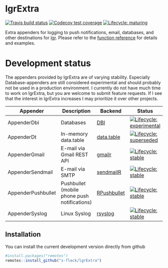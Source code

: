 
<!-- README.md is generated from README.Rmd. Please edit that file -->

# lgrExtra

<!-- badges: start -->

[![Travis build
status](https://travis-ci.com/s-fleck/lgrExtra.svg?branch=master)](https://travis-ci.com/s-fleck/lgrExtra)
[![Codecov test
coverage](https://codecov.io/gh/s-fleck/lgrExtra/branch/master/graph/badge.svg)](https://codecov.io/gh/s-fleck/lgrExtra?branch=master)
[![Lifecycle:
maturing](https://img.shields.io/badge/lifecycle-maturing-blue.svg)](https://www.tidyverse.org/lifecycle/#maturing)
<!-- badges: end -->

Extra appenders for logging to push notifications, email, databases, and
other destinations for [lgr](https://github.com/s-fleck/lgr). Please
refer to the [function
reference](https://s-fleck.github.io/lgrExtra/reference/index.html) for
details and examples.

# Development status

The appenders provided by lgrExtra are of varying stability. Especially
Database-appenders are still considered experimental and should probably
not be used in a production environment. I currently do not have much
time to work on lgrExtra, but you are welcome to submit feature
requests. If I see that the interest in lgrExtra increases I may
prioritize it over other projects.

| Appender           | Description                                  | Backend                                                       | Status                                                                                                                                          |
|--------------------|----------------------------------------------|---------------------------------------------------------------|-------------------------------------------------------------------------------------------------------------------------------------------------|
| AppenderDbi        | Databases                                    | [DBI](https://cran.r-project.org/package=DBI)                 | [![Lifecycle: experimental](https://img.shields.io/badge/lifecycle-experimental-orange.svg)](https://www.tidyverse.org/lifecycle/#experimental) |
| AppenderDt         | In-memory data.table                         | [data.table](https://github.com/Rdatatable/data.table)        | [![Lifecycle: superseded](https://img.shields.io/badge/lifecycle-superseded-blue.svg)](https://www.tidyverse.org/lifecycle/#superseded)         |
| AppenderGmail      | E-mail via Gmail REST API                    | [gmailr](https://cran.r-project.org/package=gmailr)           | [![Lifecycle: stable](https://img.shields.io/badge/lifecycle-stable-brightgreen.svg)](https://www.tidyverse.org/lifecycle/#stable)              |
| AppenderSendmail   | E-mail via SMTP                              | [sendmailR](https://cran.r-project.org/package=sendmailR)     | [![Lifecycle: stable](https://img.shields.io/badge/lifecycle-stable-brightgreen.svg)](https://www.tidyverse.org/lifecycle/#stable)              |
| AppenderPushbullet | Pushbullet (mobile phone push notifications) | [RPushbullet](https://cran.r-project.org/package=RPushbullet) | [![Lifecycle: stable](https://img.shields.io/badge/lifecycle-stable-brightgreen.svg)](https://www.tidyverse.org/lifecycle/#stable)              |
| AppenderSyslog     | Linux Syslog                                 | [rsyslog](https://cran.r-project.org/package=rsyslog)         | [![Lifecycle: stable](https://img.shields.io/badge/lifecycle-stable-brightgreen.svg)](https://www.tidyverse.org/lifecycle/#stable)              |

## Installation

You can install the current development version directly from github

``` r
#install.packages("remotes")
remotes::install_github("s-fleck/lgrExtra")
```

